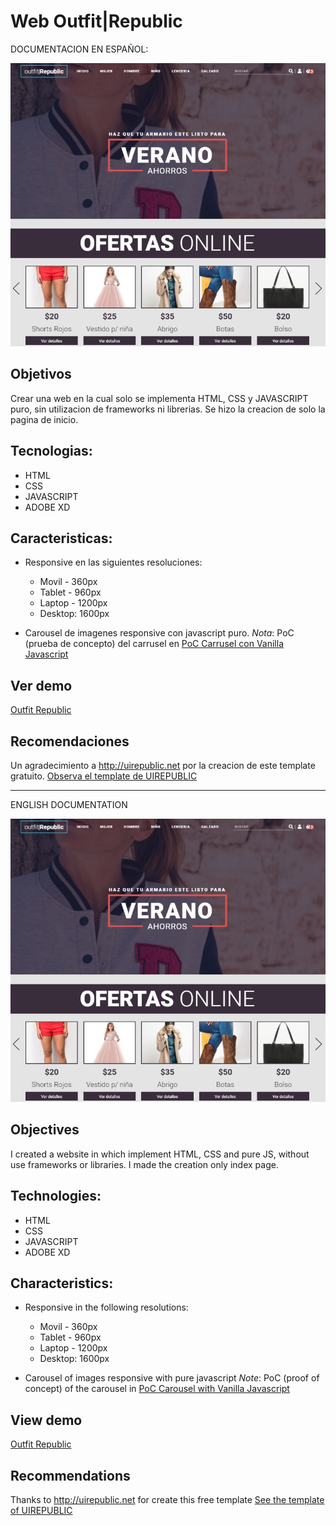 # Web Outfit|Republic

DOCUMENTACION EN ESPAÑOL:

![imagen outfit republic](/src/img/demo.jpg "web outfit republic")

## Objetivos
Crear una web en la cual solo se implementa HTML, CSS y JAVASCRIPT puro, sin utilizacion de frameworks ni librerias. Se hizo la creacion de solo la pagina de inicio.

## Tecnologias:
* HTML
* CSS
* JAVASCRIPT
* ADOBE XD

## Caracteristicas:
* Responsive en las siguientes resoluciones:
  * Movil - 360px
  * Tablet - 960px
  * Laptop - 1200px
  * Desktop: 1600px

* Carousel de imagenes responsive con javascript puro.
*Nota*: PoC (prueba de concepto) del carrusel en [PoC Carrusel con Vanilla Javascript](https://github.com/angelsalvadordev/carousel-javascript-puro)

## Ver demo
[Outfit Republic](https://angelsalvadordev.github.io/outfit-republic/)

## Recomendaciones
Un agradecimiento a http://uirepublic.net por la creacion de este template gratuito.
[Observa el template de UIREPUBLIC](http://uirepublic.net/free-website-templates/free-clothing-fashion-website)


--------------------------------------------------
ENGLISH DOCUMENTATION

![image outfit republic](/src/img/demo.jpg "web outfit republic")

## Objectives
I created a website in which implement HTML, CSS and pure JS, without use frameworks or libraries. I made the creation only index page.

## Technologies:
* HTML
* CSS
* JAVASCRIPT
* ADOBE XD

## Characteristics:
* Responsive in the following resolutions:
  * Movil - 360px
  * Tablet - 960px
  * Laptop - 1200px
  * Desktop: 1600px

* Carousel of images responsive with pure javascript
*Note*: PoC (proof of concept) of the carousel in [PoC Carousel with Vanilla Javascript](https://github.com/angelsalvadordev/carousel-javascript-puro)

## View demo
[Outfit Republic](https://angelsalvadordev.github.io/outfit-republic/)

## Recommendations
Thanks to http://uirepublic.net for create this free template
[See the template of UIREPUBLIC](http://uirepublic.net/free-website-templates/free-clothing-fashion-website)
